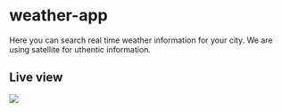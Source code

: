# weather-app

Here you can search real time weather information for your city. We are using satellite for uthentic information.
## Live view
<img src="https://cdn-images-1.medium.com/max/800/1*tuULTAVnnAr-pAFQvVAzOQ.png"></img>
